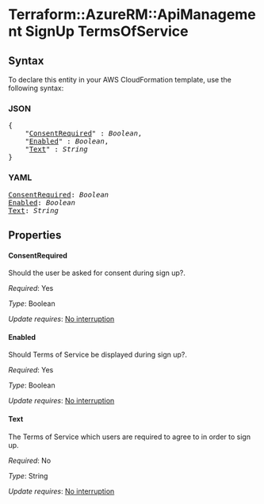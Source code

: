 # Terraform::AzureRM::ApiManagement SignUp TermsOfService

## Syntax

To declare this entity in your AWS CloudFormation template, use the following syntax:

### JSON

<pre>
{
    "<a href="#consentrequired" title="ConsentRequired">ConsentRequired</a>" : <i>Boolean</i>,
    "<a href="#enabled" title="Enabled">Enabled</a>" : <i>Boolean</i>,
    "<a href="#text" title="Text">Text</a>" : <i>String</i>
}
</pre>

### YAML

<pre>
<a href="#consentrequired" title="ConsentRequired">ConsentRequired</a>: <i>Boolean</i>
<a href="#enabled" title="Enabled">Enabled</a>: <i>Boolean</i>
<a href="#text" title="Text">Text</a>: <i>String</i>
</pre>

## Properties

#### ConsentRequired

Should the user be asked for consent during sign up?.

_Required_: Yes

_Type_: Boolean

_Update requires_: [No interruption](https://docs.aws.amazon.com/AWSCloudFormation/latest/UserGuide/using-cfn-updating-stacks-update-behaviors.html#update-no-interrupt)

#### Enabled

Should Terms of Service be displayed during sign up?.

_Required_: Yes

_Type_: Boolean

_Update requires_: [No interruption](https://docs.aws.amazon.com/AWSCloudFormation/latest/UserGuide/using-cfn-updating-stacks-update-behaviors.html#update-no-interrupt)

#### Text

The Terms of Service which users are required to agree to in order to sign up.

_Required_: No

_Type_: String

_Update requires_: [No interruption](https://docs.aws.amazon.com/AWSCloudFormation/latest/UserGuide/using-cfn-updating-stacks-update-behaviors.html#update-no-interrupt)

